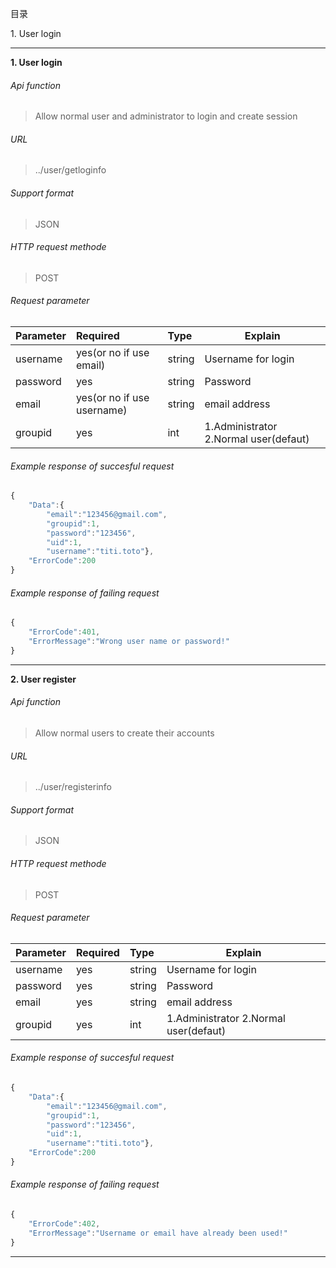 目录

1\. User login

---

**1\. User login**
###### Api function
> Allow normal user and administrator to login and create session

###### URL
> ../user/getloginfo

###### Support format
> JSON

###### HTTP request methode
> POST

###### Request parameter
|Parameter|Required|Type|Explain|
|:-----  |:-------|:-----|-----                               |
|username    |yes(or no if use email)    |string|Username for login                          |
|password    |yes    |string   |Password|
|email    |yes(or no if use username)    |string   |email address|
|groupid    |yes    |int   |1.Administrator 2.Normal user(defaut)|

###### Example response of succesful request

``` javascript
{
    "Data":{
        "email":"123456@gmail.com",
        "groupid":1,
        "password":"123456",
        "uid":1,
        "username":"titi.toto"},
    "ErrorCode":200
}
```

###### Example response of failing request
``` javascript
{
    "ErrorCode":401,
    "ErrorMessage":"Wrong user name or password!"
}
```
---

**2\. User register**
###### Api function
> Allow normal users to create their accounts

###### URL
> ../user/registerinfo

###### Support format
> JSON

###### HTTP request methode
> POST

###### Request parameter
|Parameter|Required|Type|Explain|
|:-----  |:-------|:-----|-----                               |
|username    |yes    |string|Username for login                          |
|password    |yes    |string   |Password|
|email    |yes    |string   |email address|
|groupid    |yes    |int   |1.Administrator 2.Normal user(defaut)|

###### Example response of succesful request

``` javascript
{
    "Data":{
        "email":"123456@gmail.com",
        "groupid":1,
        "password":"123456",
        "uid":1,
        "username":"titi.toto"},
    "ErrorCode":200
}
```

###### Example response of failing request
``` javascript
{
    "ErrorCode":402,
    "ErrorMessage":"Username or email have already been used!"
}
```
---


